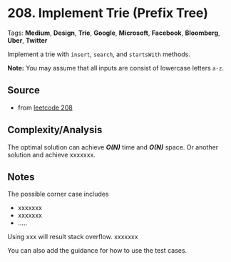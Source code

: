 [comment]: <> (This is a comment, it will not be included. For every question commit to the repository, you should put this readme file in the question/problem folder as a readme file, rename it to README.md)

# 208. Implement Trie (Prefix Tree)
Tags: __Medium__, __Design__, __Trie__, __Google__, __Microsoft__, __Facebook__, __Bloomberg__, __Uber__, __Twitter__

Implement a trie with `insert`, `search`, and `startsWith` methods.

**Note:**
You may assume that all inputs are consist of lowercase letters `a-z`.


## Source
[comment]: <> (brief intro to the source of this question. e.g.,)
* from [leetcode 208](https://leetcode.com/problems/implement-trie-prefix-tree/description/)

## Complexity/Analysis
The optimal solution can achieve ___O(N)___ time and ___O(N)___ space. Or another solution and achieve xxxxxxx.

## Notes
The possible corner case includes
* xxxxxxx
* xxxxxxx
* .....

Using xxx will result stack overflow. xxxxxxx

You can also add the guidance for how to use the test cases.
